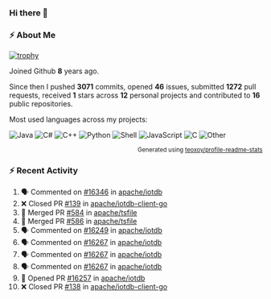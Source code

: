 ### Hi there 👋

### :zap: About Me

[![trophy](https://github-profile-trophy.vercel.app/?username=HTHou&theme=onedark)](https://github.com/ryo-ma/github-profile-trophy)
   
Joined Github **8** years ago.

Since then I pushed **3071** commits, opened **46** issues, submitted **1272** pull requests, received **1** stars across **12** personal projects and contributed to **16** public repositories.

Most used languages across my projects:

![Java](https://img.shields.io/static/v1?style=flat-square&label=%E2%A0%80&color=555&labelColor=%23b07219&message=Java%EF%B8%B188.7%25)
![C#](https://img.shields.io/static/v1?style=flat-square&label=%E2%A0%80&color=555&labelColor=%23178600&message=C%23%EF%B8%B13.8%25)
![C++](https://img.shields.io/static/v1?style=flat-square&label=%E2%A0%80&color=555&labelColor=%23f34b7d&message=C%2B%2B%EF%B8%B12.7%25)
![Python](https://img.shields.io/static/v1?style=flat-square&label=%E2%A0%80&color=555&labelColor=%233572A5&message=Python%EF%B8%B11.4%25)
![Shell](https://img.shields.io/static/v1?style=flat-square&label=%E2%A0%80&color=555&labelColor=%2389e051&message=Shell%EF%B8%B10.7%25)
![JavaScript](https://img.shields.io/static/v1?style=flat-square&label=%E2%A0%80&color=555&labelColor=%23f1e05a&message=JavaScript%EF%B8%B10.5%25)
![C](https://img.shields.io/static/v1?style=flat-square&label=%E2%A0%80&color=555&labelColor=%23555555&message=C%EF%B8%B10.4%25)
![Other](https://img.shields.io/static/v1?style=flat-square&label=%E2%A0%80&color=555&labelColor=%23ededed&message=Other%EF%B8%B11.5%25)

<p align="right"><sub>Generated using <a href="https://github.com/marketplace/actions/profile-readme-stats">teoxoy/profile-readme-stats</a></sub></p>


<!--![](https://github.com/HTHou/HTHou/blob/output/github-contribution-grid-snake.svg)-->

<!--![Haonan Hou's github stats](https://github-readme-stats.vercel.app/api?username=HTHou&count_private=true&show_icons=true&theme=onedark)-->

<!--![Haonan Hou's wakatime stats](https://github-readme-stats.vercel.app/api/wakatime?username=HTHou&layout=compact&theme=onedark)-->

<!--![Top Langs](https://github-readme-stats.vercel.app/api/top-langs/?username=HTHou&theme=onedark&layout=compact)-->

### :zap: Recent Activity
<!--START_SECTION:activity-->
1. 🗣 Commented on [#16346](https://github.com/apache/iotdb/issues/16346#issuecomment-3256768729) in [apache/iotdb](https://github.com/apache/iotdb)
2. ❌ Closed PR [#139](https://github.com/apache/iotdb-client-go/pull/139) in [apache/iotdb-client-go](https://github.com/apache/iotdb-client-go)
3. 🎉 Merged PR [#584](https://github.com/apache/tsfile/pull/584) in [apache/tsfile](https://github.com/apache/tsfile)
4. 🎉 Merged PR [#586](https://github.com/apache/tsfile/pull/586) in [apache/tsfile](https://github.com/apache/tsfile)
5. 🗣 Commented on [#16249](https://github.com/apache/iotdb/issues/16249#issuecomment-3226552139) in [apache/iotdb](https://github.com/apache/iotdb)
6. 🗣 Commented on [#16267](https://github.com/apache/iotdb/issues/16267#issuecomment-3226543044) in [apache/iotdb](https://github.com/apache/iotdb)
7. 🗣 Commented on [#16267](https://github.com/apache/iotdb/issues/16267#issuecomment-3226466989) in [apache/iotdb](https://github.com/apache/iotdb)
8. 🗣 Commented on [#16267](https://github.com/apache/iotdb/issues/16267#issuecomment-3226419471) in [apache/iotdb](https://github.com/apache/iotdb)
9. 💪 Opened PR [#16257](https://github.com/apache/iotdb/pull/16257) in [apache/iotdb](https://github.com/apache/iotdb)
10. ❌ Closed PR [#138](https://github.com/apache/iotdb-client-go/pull/138) in [apache/iotdb-client-go](https://github.com/apache/iotdb-client-go)
<!--END_SECTION:activity-->

<!--
**HTHou/HTHou** is a ✨ _special_ ✨ repository because its `README.md` (this file) appears on your GitHub profile.

Here are some ideas to get you started:

- 🔭 I’m currently working on ...
- 🌱 I’m currently learning ...
- 👯 I’m looking to collaborate on ...
- 🤔 I’m looking for help with ...
- 💬 Ask me about ...
- 📫 How to reach me: ...
- 😄 Pronouns: ...
- ⚡ Fun fact: ...
-->
